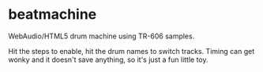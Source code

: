 # beatmachine
WebAudio/HTML5 drum machine using TR-606 samples.

Hit the steps to enable, hit the drum names to switch tracks. 
Timing can get wonky and it doesn't save anything, so it's just a fun little toy.
